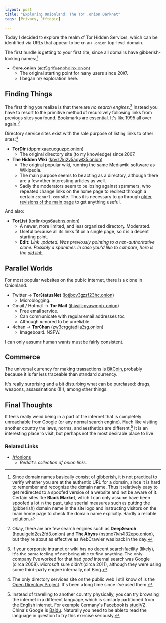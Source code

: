 ```yaml
---
layout: post
title: "Exploring Onionland: The Tor .onion Darknet"
tags: [Privacy, Offtopic]

---
```


Today I decided to explore the realm of Tor Hidden Services, which can be identified via URLs that appear to be on an `.onion` top-level domain.

The first hurdle is getting to your first site, since all domains have gibberish-looking names:[^no_verify_by_name]

* **Core.onion** ([eqt5g4fuenphqinx.onion](http://eqt5g4fuenphqinx.onion/))
    * The original starting point for many users since 2007.
    * I began my exploration here.

## Finding Things

The first thing you realize is that there are *no search engines*.[^search_engines] Instead you have to resort to the primitive method of recursively following links from previous sites you found. Bookmarks are essential. It's like 1995 all over again.[^corpnet]

Directory service sites exist with the sole purpose of listing links to other sites:[^directory_site]

* **TorDir** ([dppmfxaacucguzpc.onion](http://dppmfxaacucguzpc.onion/))
    * The original directory site (to my knowledge) since 2007.
* **The Hidden Wiki** ([kpvz7ki2v5agwt35.onion](http://kpvz7ki2v5agwt35.onion/wiki/index.php/Main_Page))
    * The original popular wiki, running the same Mediawiki software as Wikipedia.
    * The main purpose seems to be acting as a directory, although there are a few other interesting articles as well. <!-- http://kpvz7ki2v5agwt35.onion/wiki/index.php/The_Matrix -->
    * Sadly the moderators seem to be losing against spammers, who repeated change links on the home page to redirect through a certain `coinurl.com` site. Thus it is necessary to go through [older revisions of the main page](http://kpvz7ki2v5agwt35.onion/wiki/index.php?title=Main_Page&oldid=52408) to get anything useful.

And also:

* **TorList** ([torlinkbgs6aabns.onion](http://torlinkbgs6aabns.onion/))
    * A newer, more limited, and less organized directory. Moderated.
    * Useful because all its links fit on a single page, so it is a decent starting point.
    * **Edit:** *Link updated. Was previously pointing to a non-authoritative clone. Possibly a spammer. In case you'd like to compare, here is the <a href="http://torlinksysgthcbz.onion/" rel="nofollow">old link</a>.*

## Parallel Worlds

For most popular websites on the public internet, there is a clone in Onionland.

* Twitter -> **TorStatusNet** ([lotjbov3gzzf23hc.onion](http://lotjbov3gzzf23hc.onion/))
    * Microblogging.
* Gmail / Hotmail -> **Tor Mail** ([jhiwjjlqpyawmpjx.onion](http://jhiwjjlqpyawmpjx.onion/))
    * Free email service.
    * Can communicate with regular email addresses too.
    * Although rumored to be unreliable. <!-- http://utup22qsb6ebeejs.onion/?p=149 -->
* 4chan -> **TorChan** ([zw3crggtadila2sg.onion](http://zw3crggtadila2sg.onion/imageboard/))
    * Imageboard. NSFW.

I can only assume human wants must be fairly consistent.

## Commerce

The universal currency for making transactions is [BitCoin](http://bitcoin.org/en/), probably because it is far less traceable than standard currency.

It's really surprising and a bit disturbing what can be purchased: drugs, weapons, assassinations&nbsp;(!!!), among other things. <!-- (No links for you!) -->

## Final Thoughts

It feels really weird being in a part of the internet that is completely unreachable from Google (or any normal search engine). Much like visiting another country the laws, norms, and aesthetics are different.[^another_country] It is an interesting place to visit, but perhaps not the most desirable place to live.

### Related Links

* [/r/onions](http://www.reddit.com/r/onions)
    * *Reddit's collection of onion links.*


[^no_verify_by_name]: Since domain names basically consist of gibberish, it is not practical to verify whether you are at the authentic URL for a domain, since it is hard to remember and recognize the domain name. Thus it relatively easy to get redirected to a spoofed version of a website and not be aware of it. Certain sites like **Black Market**, which I can only assume have been spoofed a lot in the past, take special measures such as putting the (gibberish) domain name in the site logo and instructing visitors on the main home page to check the domain name explicitly. Hardly a reliable solution.

[^search_engines]: Okay, there are are few search engines such as **DeepSearch** ([hpuuigeld2cz2fd3.onion](http://hpuuigeld2cz2fd3.onion/)) and **The Abyss** ([nstmo7lvh4l32epo.onion](http://nstmo7lvh4l32epo.onion/)), but they're about as effective as WebCrawler was back in the day.

[^corpnet]: If your corporate intranet or wiki has no decent search facility (likely), it's the same feeling of not being able to find anything. The only company I've worked for that had *good* internal search was Google (circa 2008). Microsoft sure didn't (circa 2011), although they were using some third-party engine internally, not Bing.

[^directory_site]: The only directory services site on the public web I still know of is the [Open Directory Project](http://www.dmoz.org). It's been a long time since I've used them.

[^another_country]: Instead of travelling to another country physically, you can try browsing the internet in a different language, which is similarly partitioned from the English internet. For example Germany's Facebook is [studiVZ](http://www.studivz.net/). China's Google is [Baidu](http://www.baidu.com). Naturally you need to be able to read the language in question to try this exercise seriously.
